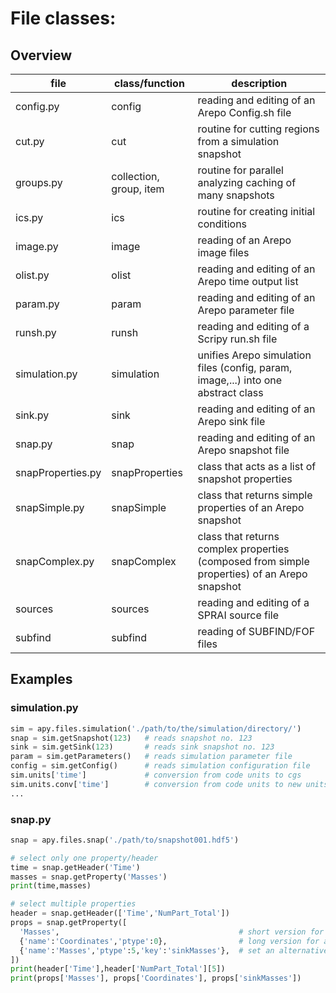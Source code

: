 # File classes:

## Overview

|file|class/function|description|
|---|---|---|
|config.py| config | reading and editing of an Arepo Config.sh file |
|cut.py | cut | routine for cutting regions from a simulation snapshot |
|groups.py | collection, group, item | routine for parallel analyzing caching of many snapshots |
|ics.py | ics | routine for creating initial conditions |
|image.py | image | reading of an Arepo image files |
|olist.py | olist | reading and editing of an Arepo time output list |
|param.py | param | reading and editing of an Arepo parameter file |
|runsh.py | runsh | reading and editing of a Scripy run.sh file |
|simulation.py | simulation | unifies Arepo simulation files (config, param, image,...) into one abstract class |
|sink.py | sink | reading and editing of an Arepo sink file |
|snap.py | snap | reading and editing of an Arepo snapshot file |
|snapProperties.py | snapProperties | class that acts as a list of snapshot properties |
|snapSimple.py | snapSimple | class that returns simple properties of an Arepo snapshot | 
|snapComplex.py | snapComplex | class that returns complex properties (composed from simple properties) of an Arepo snapshot |
|sources | sources | reading and editing of a SPRAI source file |
|subfind | subfind | reading of SUBFIND/FOF files |

## Examples

### simulation.py

```python
sim = apy.files.simulation('./path/to/the/simulation/directory/')
snap = sim.getSnapshot(123)   # reads snapshot no. 123
sink = sim.getSink(123)       # reads sink snapshot no. 123
param = sim.getParameters()   # reads simulation parameter file
config = sim.getConfig()      # reads simulation configuration file
sim.units['time']             # conversion from code units to cgs
sim.units.conv['time']        # conversion from code units to new units
...
```

### snap.py
```python
snap = apy.files.snap('./path/to/snapshot001.hdf5')

# select only one property/header
time = snap.getHeader('Time')
masses = snap.getProperty('Masses')
print(time,masses)

# select multiple properties
header = snap.getHeader(['Time','NumPart_Total'])
props = snap.getProperty([
  'Masses',                                        # short version for gas
  {'name':'Coordinates','ptype':0},                # long version for any ptype
  {'name':'Masses','ptype':5,'key':'sinkMasses'},  # set an alternative key
])
print(header['Time'],header['NumPart_Total'][5])
print(props['Masses'], props['Coordinates'], props['sinkMasses'])
```
